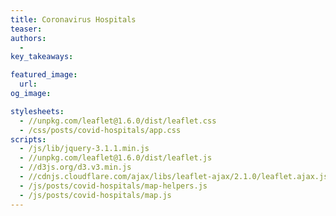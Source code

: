 ```yaml
---
title: Coronavirus Hospitals
teaser:
authors:
  -
key_takeaways:

featured_image:
  url:
og_image:

stylesheets:
  - //unpkg.com/leaflet@1.6.0/dist/leaflet.css
  - /css/posts/covid-hospitals/app.css
scripts:
  - /js/lib/jquery-3.1.1.min.js
  - //unpkg.com/leaflet@1.6.0/dist/leaflet.js
  - //d3js.org/d3.v3.min.js
  - //cdnjs.cloudflare.com/ajax/libs/leaflet-ajax/2.1.0/leaflet.ajax.js
  - /js/posts/covid-hospitals/map-helpers.js
  - /js/posts/covid-hospitals/map.js
---
```


<div id="map"></div>

<script type="text/pyscript" src="python/corona-hospitals/map-scraping.py"></script>
